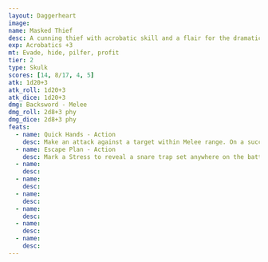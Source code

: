 ```yaml
---
layout: Daggerheart
image:
name: Masked Thief
desc: A cunning thief with acrobatic skill and a flair for the dramatic.
exp: Acrobatics +3
mt: Evade, hide, pilfer, profit
tier: 2
type: Skulk
scores: [14, 8/17, 4, 5]
atk: 1d20+3
atk_roll: 1d20+3
atk_dice: 1d20+3
dmg: Backsword - Melee
dmg_roll: 2d8+3 phy
dmg_dice: 2d8+3 phy
feats:
  - name: Quick Hands - Action
    desc: Make an attack against a target within Melee range. On a success, deal 1d8+2 physical damage and the Thief steals one item or consumable from the target’s inventory.
  - name: Escape Plan - Action
    desc: Mark a Stress to reveal a snare trap set anywhere on the battlefield by the Thief. All targets within Very Close range of the trap must succeed on an Agility Reaction Roll (13) or be pulled off their feet and suspended upside down. The target is Restrained and Vulnerable until they break free, ending both conditions, with a successful Finesse or Strength Roll (13).
  - name: 
    desc: 
  - name: 
    desc: 
  - name: 
    desc: 
  - name: 
    desc: 
  - name: 
    desc: 
  - name: 
    desc: 
---
```

